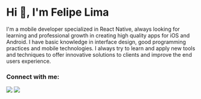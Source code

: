 # Hi 👋, I'm Felipe Lima

I'm a mobile developer specialized in React Native, always looking for learning and professional growth in creating high quality apps for iOS and Android. I have basic knowledge in interface design, good programming practices and mobile technologies. I always try to learn and apply new tools and techniques to offer innovative solutions to clients and improve the end users experience.

<h3 align="left">Connect with me:</h3>

<div>
  <a href="https://www.linkedin.com/in/iamfelima/" target="_blank"><img src="https://img.shields.io/badge/-LinkedIn-%230077B5?style=for-the-badge&logo=linkedin&logoColor=white" target="_blank"></a> 
  <a href = "mailto:felipe_lima10@icloud.com"><img src="https://img.shields.io/badge/-mail-%23333?style=for-the-badge&logo=gmail&logoColor=white" target="_blank"></a>
</div>

